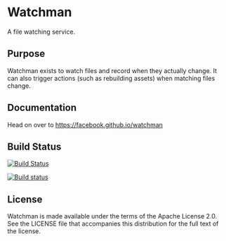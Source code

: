 # Watchman

A file watching service.

## Purpose

Watchman exists to watch files and record when they actually change.  It can
also trigger actions (such as rebuilding assets) when matching files change.

## Documentation

Head on over to https://facebook.github.io/watchman

## Build Status

[![Build Status](https://travis-ci.org/facebook/watchman.svg?branch=master)
](https://travis-ci.org/facebook/watchman)

[![Build status](https://ci.appveyor.com/api/projects/status/uvafoyc550kg438h/branch/master?svg=true)
](https://ci.appveyor.com/project/wez/watchman/branch/master)

## License

Watchman is made available under the terms of the Apache License 2.0.  See the
LICENSE file that accompanies this distribution for the full text of the
license.

